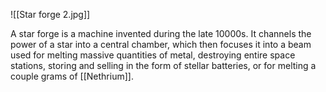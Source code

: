![[Star forge 2.jpg]]

A star forge is a machine invented during the late 10000s. It channels the power of a star into a central chamber, which then focuses it into a beam used for melting massive quantities of metal, destroying entire space stations, storing and selling in the form of stellar batteries, or for melting a couple grams of [[Nethrium]]. 